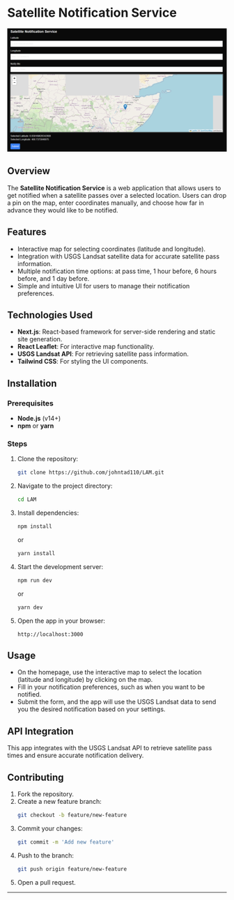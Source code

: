 # Satellite Notification Service

![App Homepage](screenshots/homepage.png)

## Overview
The **Satellite Notification Service** is a web application that allows users to get notified when a satellite passes over a selected location. Users can drop a pin on the map, enter coordinates manually, and choose how far in advance they would like to be notified.

## Features
- Interactive map for selecting coordinates (latitude and longitude).
- Integration with USGS Landsat satellite data for accurate satellite pass information.
- Multiple notification time options: at pass time, 1 hour before, 6 hours before, and 1 day before.
- Simple and intuitive UI for users to manage their notification preferences.

## Technologies Used
- **Next.js**: React-based framework for server-side rendering and static site generation.
- **React Leaflet**: For interactive map functionality.
- **USGS Landsat API**: For retrieving satellite pass information.
- **Tailwind CSS**: For styling the UI components.

## Installation

### Prerequisites
- **Node.js** (v14+)
- **npm** or **yarn**

### Steps
1. Clone the repository:
   ```bash
   git clone https://github.com/johntad110/LAM.git
   ```
2. Navigate to the project directory:
   ```bash
   cd LAM
   ```
3. Install dependencies:
   ```bash
   npm install
   ```
   or
   ```bash
   yarn install
   ```

4. Start the development server:
   ```bash
   npm run dev
   ```
   or
   ```bash
   yarn dev
   ```

5. Open the app in your browser:
   ```
   http://localhost:3000
   ```

## Usage
- On the homepage, use the interactive map to select the location (latitude and longitude) by clicking on the map.
- Fill in your notification preferences, such as when you want to be notified.
- Submit the form, and the app will use the USGS Landsat data to send you the desired notification based on your settings.

## API Integration
This app integrates with the USGS Landsat API to retrieve satellite pass times and ensure accurate notification delivery.

## Contributing
1. Fork the repository.
2. Create a new feature branch: 
   ```bash
   git checkout -b feature/new-feature
   ```
3. Commit your changes: 
   ```bash
   git commit -m 'Add new feature'
   ```
4. Push to the branch: 
   ```bash
   git push origin feature/new-feature
   ```
5. Open a pull request.

---